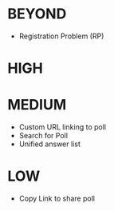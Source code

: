 # BEYOND

* Registration Problem (RP)

# HIGH


# MEDIUM

* Custom URL linking to poll
* Search for Poll
* Unified answer list


# LOW

* Copy Link to share poll
